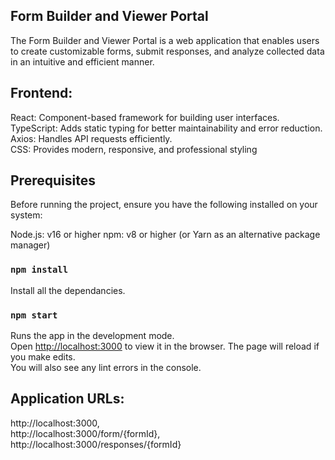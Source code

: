 ## Form Builder and Viewer Portal

The Form Builder and Viewer Portal is a web application that enables users to create customizable forms, submit responses, and analyze collected data in an intuitive and efficient manner.

## Frontend:
React: Component-based framework for building user interfaces.  
TypeScript: Adds static typing for better maintainability and error reduction.  
Axios: Handles API requests efficiently.  
CSS: Provides modern, responsive, and professional styling  

## Prerequisites
Before running the project, ensure you have the following installed on your system:

Node.js: v16 or higher
npm: v8 or higher (or Yarn as an alternative package manager)

### `npm install`

Install all the dependancies.

### `npm start`
Runs the app in the development mode.\
Open [http://localhost:3000](http://localhost:3000) to view it in the browser.
The page will reload if you make edits.\
You will also see any lint errors in the console.

## Application URLs:
http://localhost:3000,   
http://localhost:3000/form/{formId},   
http://localhost:3000/responses/{formId}
